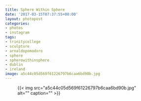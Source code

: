 ```yaml
---
title: Sphere Within Sphere
date: '2017-03-15T07:37:55+00:00'
layout: photopost
categories:
- photos
- instagram
tags:
- trinitycollege
- sculpture
- arnaldopomodoro
- sphere
- spherewithinsphere
- dublin
- ireland
image: a5c44c05d569f61226797b6caa6bd90b.jpg
---
```


<figure class="photo photo--square">
  {{< img src="a5c44c05d569f61226797b6caa6bd90b.jpg" alt="" caption="" >}}

</figure>




